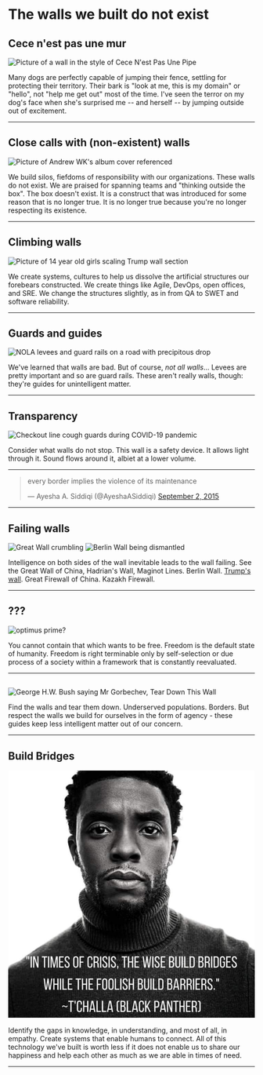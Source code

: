 # The walls we built do not exist

## Cece n'est pas une mur

![Picture of a wall in the style of Cece N'est Pas Une Pipe](#)

Many dogs are perfectly capable of jumping their fence, settling for protecting their territory.
Their bark is "look at me, this is my domain" or "hello", not "help me get out" most of the time.
I've seen the terror on my dog's face when she's surprised me -- and herself -- by jumping outside out of excitement.

---------

## Close calls with (non-existent) walls

![Picture of Andrew WK's album cover referenced](#)

We build silos, fiefdoms of responsibility with our organizations.
These walls do not exist.
We are praised for spanning teams and "thinking outside the box".
The box doesn't exist. It is a construct that was introduced for some reason that is no longer true.
It is no longer true because you're no longer respecting its existence.

---------

## Climbing walls

![Picture of 14 year old girls scaling Trump wall section](#)

We create systems, cultures to help us dissolve the artificial structures our forebears constructed.
We create things like Agile, DevOps, open offices, and SRE.
We change the structures slightly, as in from QA to SWET and software reliability.

---------

## Guards and guides

![NOLA levees and guard rails on a road with precipitous drop](#)

We've learned that walls are bad.
But of course, _not all walls_...
Levees are pretty important and so are guard rails.
These aren't really walls, though: they're guides for unintelligent matter.

---------

## Transparency

![Checkout line cough guards during COVID-19 pandemic](#)

Consider what walls do not stop.
This wall is a safety device.
It allows light through it.
Sound flows around it, albiet at a lower volume.

---------

<blockquote class="twitter-tweet"><p lang="en" dir="ltr">every border implies the violence of its maintenance</p>&mdash; Ayesha A. Siddiqi (@AyeshaASiddiqi) <a href="https://twitter.com/AyeshaASiddiqi/status/639054385797038080?ref_src=twsrc%5Etfw">September 2, 2015</a></blockquote> <script async src="https://platform.twitter.com/widgets.js" charset="utf-8"></script>

---------

## Failing walls

![Great Wall crumbling](#)
![Berlin Wall being dismantled](#)

Intelligence on both sides of the wall inevitable leads to the wall failing.
See the Great Wall of China, Hadrian's Wall, Maginot Lines.
Berlin Wall.
[Trump's wall](https://www.cnn.com/2020/01/29/politics/us-border-wall-falls-over-high-winds/index.html).
Great Firewall of China. Kazakh Firewall.

---------

## ???

![optimus prime?](#)

You cannot contain that which wants to be free.
Freedom is the default state of humanity.
Freedom is right terminable only by self-selection or due process of a society within a framework that is constantly reevaluated.

---------

##

![George H.W. Bush saying Mr Gorbechev, Tear Down This Wall](#)

Find the walls and tear them down.
Underserved populations.
Borders.
But respect the walls we build for ourselves in the form of agency - these guides keep less intelligent matter out of our concern.

---------

## Build Bridges

!["In times of crisis, the wise build bridges while the foolish build barriers." - T'Challa, Black Panther (2018)](chadwickboseman-tchalla-bridges-walls.jpg)

Identify the gaps in knowledge, in understanding,
and most of all, in empathy.
Create systems that enable humans to connect.
All of this technology we've built is worth less
if it does not enable us to share our happiness
and help each other as much as we are able in times of need.

---------
